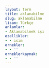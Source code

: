 ```yaml
---
layout: term
title: aklanabilme
slug: aklanabilme
lisan: Türkçe
anlamlar:
- Aklanabilmek işi
ozellikler:
- - isim
ornekler:
- - ''
orneklerkaynak:
- - ''
---
```


